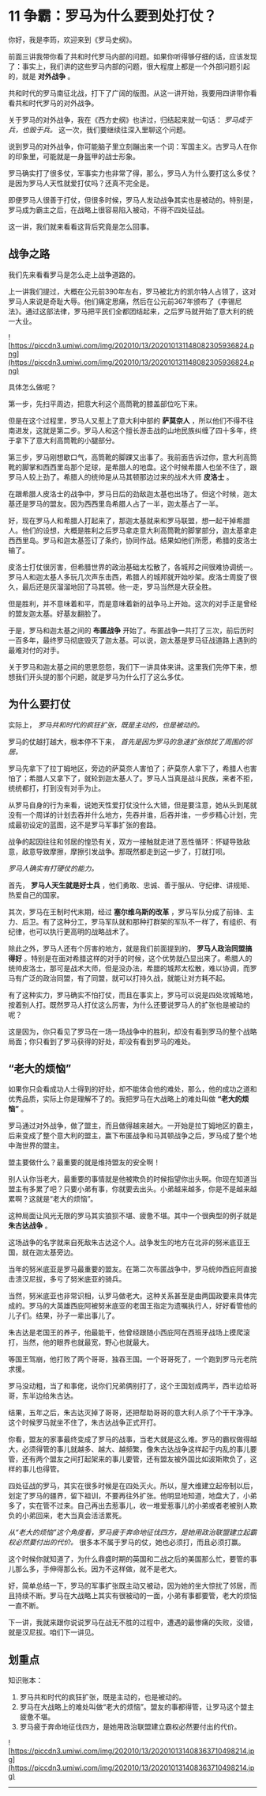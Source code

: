 # 11 争霸：罗马为什么要到处打仗？

你好，我是李筠，欢迎来到《罗马史纲》。

前面三讲我带你看了共和时代罗马内部的问题。如果你听得够仔细的话，应该发现了：事实上，我们讲的这些罗马内部的问题，很大程度上都是一个外部问题引起的，就是 **对外战争** 。

共和时代的罗马南征北战，打下了广阔的版图。从这一讲开始，我要用四讲带你看看共和时代罗马的对外战争。

关于罗马的对外战争，我在《西方史纲》也讲过，归结起来就一句话： *罗马成于兵，也毁于兵。* 这一次，我们要继续往深入里聊这个问题。

说到罗马的对外战争，你可能脑子里立刻蹦出来一个词：军国主义。古罗马人在你的印象里，可能就是一身盔甲的战士形象。

罗马确实打了很多仗，军事实力也非常了得，那么，罗马人为什么要打这么多仗？是因为罗马人天性就爱打仗吗？还真不完全是。

即便罗马人很善于打仗，但很多时候，罗马人发动战争其实也是被动的。特别是，罗马成为霸主之后，在战略上很容易陷入被动，不得不四处征战。

这一讲，我们就来看看这背后究竟是怎么回事。

## 战争之路

我们先来看看罗马是怎么走上战争道路的。

上一讲我们提过，大概在公元前390年左右，罗马被北方的凯尔特人占领了，这对罗马人来说是奇耻大辱。他们痛定思痛，然后在公元前367年颁布了《李锡尼法》。通过这部法律，罗马把平民们全都团结起来，之后罗马就开始了意大利的统一大业。

![https://piccdn3.umiwi.com/img/202010/13/202010131148082305936824.png](https://piccdn3.umiwi.com/img/202010/13/202010131148082305936824.png)

具体怎么做呢？

第一步，先扫平周边，把意大利这个高筒靴的膝盖部位吃下来。

但是在这个过程里，罗马人又惹上了意大利中部的 **萨莫奈人** ，所以他们不得不往南进发，这就是第二步。罗马人和这个擅长游击战的山地民族纠缠了四十多年，终于拿下了意大利高筒靴的小腿部分。

第三步，罗马刚想歇口气，高筒靴的脚踝又出事了。我前面告诉过你，意大利高筒靴的脚掌和西西里岛那个足球，是希腊人的地盘。这个时候希腊人也坐不住了，跟罗马人较上劲了。希腊人的统帅是从马其顿那边过来的战术大师 **皮洛士** 。

在跟希腊人皮洛士的战争中，罗马日后的劲敌迦太基也出场了。但这个时候，迦太基还是罗马的盟友。因为西西里岛希腊人占了一半，迦太基占了一半。

好，现在罗马人和希腊人打起来了，那迦太基就来和罗马联盟，想一起干掉希腊人。他们的设想，大概是胜利之后罗马拿走意大利高筒靴的脚掌部分，迦太基拿走西西里岛。罗马和迦太基签订了条约，协同作战。结果如他们所愿，希腊的皮洛士输了。

皮洛士打仗很厉害，但希腊世界的政治基础太松散了，各城邦之间很难协调统一。罗马人和迦太基人多玩几次声东击西，希腊人的城邦就开始吵架。皮洛士周旋了很久，最后还是灰溜溜地回了马其顿。他一走，罗马当然是大获全胜。

但是胜利，并不意味着和平，而是意味着新的战争马上开始。这次的对手正是曾经的盟友迦太基。好基友翻脸了。

于是，罗马和迦太基之间的 **布匿战争** 开始了。布匿战争一共打了三次，前后历时一百多年，最终罗马彻底毁灭了迦太基。可以说，迦太基是罗马征战道路上遇到的最难对付的对手。

关于罗马和迦太基之间的恩恩怨怨，我们下一讲具体来讲。这里我们先停下来，想想我们开头提的那个问题，就是罗马为什么打了这么多仗。

## 为什么要打仗

实际上， *罗马共和时代的疯狂扩张，既是主动的，也是被动的。* 

罗马的仗越打越大，根本停不下来， *首先是因为罗马的急速扩张惊扰了周围的邻居。*

罗马先拿下了拉丁姆地区，旁边的萨莫奈人害怕了；萨莫奈人拿下了，希腊人也害怕了；希腊人又拿下了，就轮到迦太基人了。罗马人当真是战斗民族，来者不拒，统统都打，打到没有对手为止。

从罗马自身的行为来看，说她天性爱打仗没什么大错，但是要注意，她从头到尾就没有一个周详的计划去吞并什么地方，先吞并谁，后吞并谁，一步步精心计划，完成最初设定的蓝图，这不是罗马军事扩张的套路。

战争的起因往往和邻居的惶恐有关，双方一接触就走进了恶性循环：怀疑导致敌意，敌意导致摩擦，摩擦引发战争。那既然都走到这一步了，打就打呗。

 *罗马人确实有打硬仗的能力。*

首先， **罗马人天生就是好士兵** ，他们勇敢、忠诚、善于服从、守纪律、讲规矩、热爱自己的国家。

其次，罗马在王制时代末期，经过 **塞尔维乌斯的改革** ，罗马军队分成了前锋、主力、后卫。有了这种分工，罗马军队就和那种打群架的军队不一样了，有组织、有纪律，也可以执行更高明的战略战术了。

除此之外，罗马人还有个厉害的地方，就是我们前面提到的， **罗马人政治同盟搞得好** 。特别是在面对希腊这样的对手的时候，这个优势就凸显出来了。希腊人的统帅皮洛士，那可是战术大师，但是没办法，希腊的城邦太松散，难以协调，而罗马有广泛的政治同盟，有了同盟，就可以打持久战，就能让对方耗不起。

有了这种实力，罗马确实不怕打仗，而且在事实上，罗马可以说是四处攻城略地，按着别人打。既然罗马人打仗这么厉害，为什么还要说罗马人的扩张也是被动的呢？

这是因为，你只看见了罗马在一场一场战争中的胜利，却没有看到罗马的整个战略局面；你只看到了罗马获得的好处，却没有看到罗马的难处。

## “老大的烦恼”

如果你只会看成功人士得到的好处，却不能体会他的难处，那么，他的成功之道和优秀品质，实际上你是理解不了的。我把罗马在大战略上的难处叫做 **“老大的烦恼”** 。

罗马通过对外战争，做了盟主，而且做得越来越大。一开始是拉丁姆地区的霸主，后来变成了整个意大利的盟主，赢下布匿战争和马其顿战争之后，罗马成了整个地中海世界的盟主。

盟主要做什么？最重要的就是维持盟友的安全啊！

别人认你当老大，最重要的事情就是他被欺负的时候指望你出头啊。你现在知道当盟主有多累了吧？只要小弟有事，你就要去出头。小弟越来越多，你是不是越来越累啊？这就是“老大的烦恼”。

这种局面让风光无限的罗马其实狼狈不堪、疲惫不堪。其中一个很典型的例子就是 **朱古达战争** 。

这场战争的名字就来自死敌朱古达这个人。战争发生的地方在北非的努米底亚王国，就在迦太基旁边。

当年的努米底亚是罗马最重要的盟友。在第二次布匿战争中，罗马统帅西庇阿直接击溃汉尼拔，多亏了努米底亚的骑兵。

当然，努米底亚也非常识相，认罗马做老大。这种关系甚至是由两国政要来具体完成的。罗马的大英雄西庇阿被努米底亚的老国王指定为遗嘱执行人，好好看管他的儿子们。结果，孙子一辈出事儿了。

朱古达是老国王的养子，他最能干，他曾经跟随小西庇阿在西班牙战场上摸爬滚打，当然，他的眼界也就最宽，野心也就最大。

等国王驾崩，他打败了两个哥哥，独吞王国。一个哥哥死了，一个跑到罗马元老院求援。

罗马没动粗，当了和事佬，说你们兄弟俩别打了，这个王国划成两半，西半边给哥哥，东半边给朱古达。

结果，五年之后，朱古达灭掉了哥哥，还把帮助哥哥的意大利人杀了个干干净净。这个时候罗马就坐不住了，朱古达战争正式开打。

你看，盟友的家事最终变成了罗马的战事，当老大就是这么难。罗马的霸权做得越大，必须得管的事儿就越多、越大、越频繁，像朱古达战争这样起于内乱的事儿要管，还有两个盟友之间打起架来的事儿要管，还有盟友被外国比如波斯欺负了，这样的事儿也得管。

四处征战的罗马，其实在很多时候是在四处灭火。所以，屋大维建立起帝制以后，划定了罗马的疆界，留下祖训，不要再往外扩张。他明显地知道，地盘大了，小弟多了，实在管不过来。自己再出去惹事儿，收一堆爱惹事儿的小弟或者老被别人欺负的小弟回来，老大当真会活活累死。

 *从“老大的烦恼”这个角度看，罗马疲于奔命地征伐四方，是她用政治联盟建立起霸权必然要付出的代价。* 很多本不属于罗马的仗，她也必须打，而且必须打赢。

这个时候你就知道了，为什么鼎盛时期的英国和二战之后的美国那么忙，要管的事儿那么多，手伸得那么长。因为不这样做，就不是老大。

好，简单总结一下，罗马的军事扩张既主动又被动，因为她的坐大惊扰了邻居，而且持续不断。罗马在大战略上其实有很被动的一面，小弟有事都要管，老大的烦恼一直不断。

下一讲，我就来跟你说说罗马在战无不胜的过程中，遭遇的最惨痛的失败，没错，就是汉尼拔。咱们下一讲见。

## 划重点

知识账本：
1. 罗马共和时代的疯狂扩张，既是主动的，也是被动的。
2. 罗马在大战略上的难处叫做“老大的烦恼”。盟友的事都得管，让罗马这个盟主疲惫不堪。
3. 罗马疲于奔命地征伐四方，是她用政治联盟建立霸权必然要付出的代价。


![https://piccdn3.umiwi.com/img/202010/13/202010131408363710498214.jpg](https://piccdn3.umiwi.com/img/202010/13/202010131408363710498214.jpg)

---
